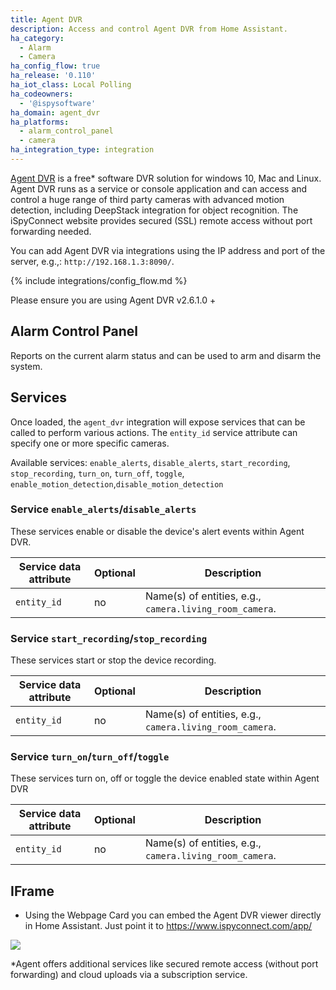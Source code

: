 ```yaml
---
title: Agent DVR
description: Access and control Agent DVR from Home Assistant.
ha_category:
  - Alarm
  - Camera
ha_config_flow: true
ha_release: '0.110'
ha_iot_class: Local Polling
ha_codeowners:
  - '@ispysoftware'
ha_domain: agent_dvr
ha_platforms:
  - alarm_control_panel
  - camera
ha_integration_type: integration
---
```


[Agent DVR](https://www.ispyconnect.com/download.aspx/) is a free* software DVR solution for windows 10, Mac and Linux. Agent DVR runs as a service or console application and can access and control a huge range of third party cameras with advanced motion detection, including DeepStack integration for object recognition. The iSpyConnect website provides secured (SSL) remote access without port forwarding needed.

You can add Agent DVR via integrations using the IP address and port of the server, e.g.,: `http://192.168.1.3:8090/`.

{% include integrations/config_flow.md %}

<div class='note'>
  Please ensure you are using Agent DVR v2.6.1.0 +
</div>

## Alarm Control Panel

Reports on the current alarm status and can be used to arm and disarm the system.

## Services

Once loaded, the `agent_dvr` integration will expose services that can be called to perform various actions. The `entity_id` service attribute can specify one or more specific cameras.

Available services:
`enable_alerts`, `disable_alerts`,
`start_recording`, `stop_recording`,
`turn_on`, `turn_off`, `toggle`, `enable_motion_detection`,`disable_motion_detection`

### Service `enable_alerts`/`disable_alerts`

These services enable or disable the device's alert events within Agent DVR.

Service data attribute | Optional | Description
-|-|-
`entity_id` | no | Name(s) of entities, e.g., `camera.living_room_camera`.

### Service `start_recording`/`stop_recording`

These services start or stop the device recording.

Service data attribute | Optional | Description
-|-|-
`entity_id` | no | Name(s) of entities, e.g., `camera.living_room_camera`.

### Service `turn_on`/`turn_off`/`toggle`

These services turn on, off or toggle the device enabled state within Agent DVR

Service data attribute | Optional | Description
-|-|-
`entity_id` | no | Name(s) of entities, e.g., `camera.living_room_camera`.

## IFrame

- Using the Webpage Card you can embed the Agent DVR viewer directly in Home Assistant. Just point it to <https://www.ispyconnect.com/app/>

<p class='img'>
<img src='/images/screenshots/agent_dvr.jpg' />
</p>

*Agent offers additional services like secured remote access (without port forwarding) and cloud uploads via a subscription service.
